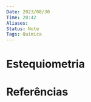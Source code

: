 ```yaml
---
Date: 2023/08/30
Time: 20:42
Aliases: 
Status: Note
Tags: Química
---
```

# Estequiometria



# Referências

